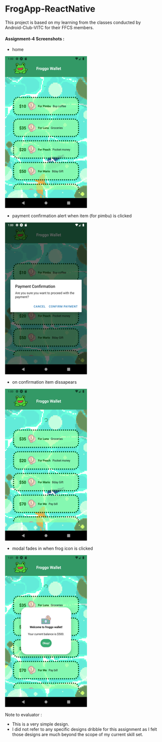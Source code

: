 # FrogApp-ReactNative

This project is based on my learning from the classes conducted by Android-Club-VITC for their FFCS members.

#### Assignment-4 Screenshots :
- home
<img src="/screenshots/home.png" width="270" height="500">

- payment confirmation alert when item (for pimbu) is clicked
<img src="/screenshots/paymentConfirmation.png" width="270" height="500">

- on confirmation item dissapears
<img src="/screenshots/itemGone.png" width="270" height="500">

- modal fades in when frog icon is clicked
<img src="/screenshots/modalExample.png" width="270" height="500">

Note to evaluator : 
- This is a very simple design. 
- I did not refer to any specific designs dribble for this assignment as I felt those designs are much beyond the scope of my current skill set. 
